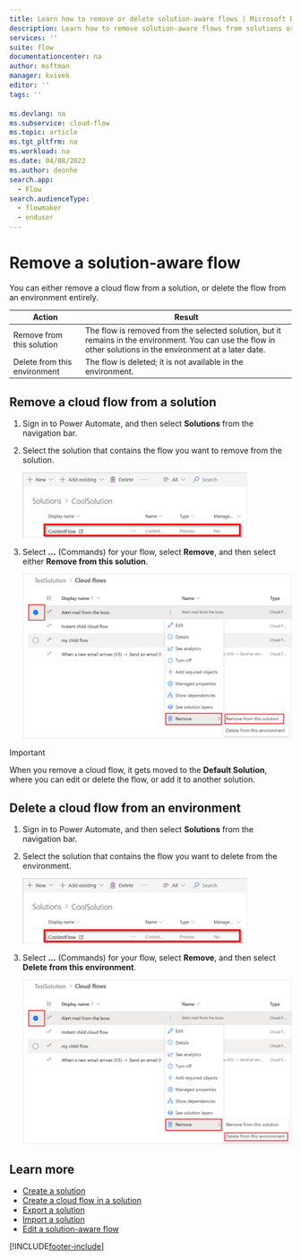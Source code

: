 ```yaml
---
title: Learn how to remove or delete solution-aware flows | Microsoft Docs
description: Learn how to remove solution-aware flows from solutions or delete them from environments.
services: ''
suite: flow
documentationcenter: na
author: msftman
manager: kvivek
editor: ''
tags: ''

ms.devlang: na
ms.subservice: cloud-flow
ms.topic: article
ms.tgt_pltfrm: na
ms.workload: na
ms.date: 04/08/2022
ms.author: deonhe
search.app: 
  - Flow
search.audienceType: 
  - flowmaker
  - enduser
---
```


# Remove a solution-aware flow

You can either remove a cloud flow from a solution, or delete the flow from an environment entirely.

Action|Result
------|-----------
Remove from this solution|The flow is removed from the selected solution, but it remains in the environment. You can use the flow in other solutions in the environment at a later date.
Delete from this environment|The flow is deleted; it is not available in the environment.

## Remove a cloud flow from a solution

1. Sign in to Power Automate, and then select **Solutions** from the navigation bar.
1. Select the solution that contains the flow you want to remove from the solution.

   ![A screenshot that shows a flow inside a solution selected.](./media/remove-solution-aware-flow/new-flow-inside-solution.png)

1. Select **...** (Commands) for your flow, select **Remove**, and then select either **Remove from this solution**.

   ![A screenshot that shows the option to remove a flow from a solution hightlighted.](./media/remove-solution-aware-flow/delete-flow-from-solution.png)

>[!IMPORTANT]
>When you remove a cloud flow, it gets moved to the **Default Solution**, where you can edit or delete the flow, or add it to another solution.

## Delete a cloud flow from an environment

1. Sign in to Power Automate, and then select **Solutions** from the navigation bar.
1. Select the solution that contains the flow you want to delete from the environment.

   ![A screenshot that shows the flow to be removed from the environment selected.](./media/remove-solution-aware-flow/new-flow-inside-solution.png)

1. Select **...** (Commands) for your flow, select **Remove**, and then select **Delete from this environment**.

   ![A screenshot that shows the option to delete a flow from an environment hightlighted.](./media/remove-solution-aware-flow/delete-flow-from-environment.png)

## Learn more

- [Create a solution](./overview-solution-flows.md)
- [Create a cloud flow in a solution](./create-flow-solution.md)
- [Export a solution](./export-flow-solution.md)
- [Import a solution](./import-flow-solution.md)
- [Edit a solution-aware flow](./edit-solution-aware-flow.md)

[!INCLUDE[footer-include](includes/footer-banner.md)]
